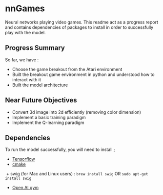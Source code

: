 # nnGames
Neural networks playing video games. This readme act as a progress report and contains dependencies of packages to install in order to successfully play with the model.

## Progress Summary
So far, we have :
  + Choose the game breakout from the Atari environment
  + Built the breakout game environment in python and understood how to interact with it
  + Built the model architecture
  
## Near Future Objectives
  + Convert 3d image into 2d efficiently (removing color dimension)
  + Implement a basic training paradigm
  + Implement the Q-learning paradigm
  
## Dependencies
To run the model successfully, you will need to install ;
  + [Tensorflow](https://www.tensorflow.org/install/) 
  + [cmake](https://cmake.org/install/)
  
  + swig (for Mac and Linux users) : `brew install swig` OR `sudo apt-get install swig` 
  + [Open AI gym](https://gym.openai.com/docs) 
  

